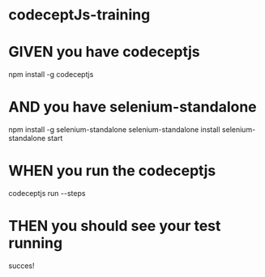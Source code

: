 # codeceptJs-training

# GIVEN you have codeceptjs
 npm install -g codeceptjs
# AND you have selenium-standalone
  npm install -g selenium-standalone
  selenium-standalone install
  selenium-standalone start
 # WHEN you run the codeceptjs
  codeceptjs run --steps
 # THEN you should see your test running
 succes!

